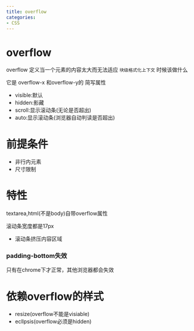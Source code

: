 ```yaml
---
title: overflow
categories: 
- CSS
---
```



# overflow
overflow 定义当一个元素的内容太大而无法适应 `块级格式化上下文` 时候该做什么

它是 overflow-x 和overflow-y的 简写属性 


- visible:默认
- hidden:影藏
- scroll:显示滚动条(无论是否超出)
- auto:显示滚动条(浏览器自动判读是否超出)

# 前提条件

- 非行内元素
- 尺寸限制

# 特性

textarea,html(不是body)自带overflow属性


滚动条宽度都是17px



- 滚动条挤压内容区域


### padding-bottom失效
只有在chrome下才正常，其他浏览器都会失效



# 依赖overflow的样式

- resize(overflow不能是visiable)
- ecllpsis(overflow必须是hidden)